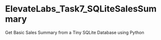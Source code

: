 # ElevateLabs_Task7_SQLiteSalesSummary
Get Basic Sales Summary from a Tiny SQLite Database using Python
